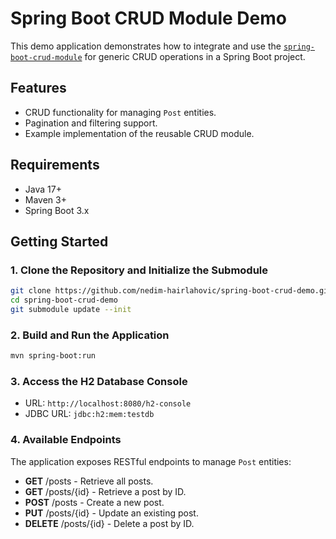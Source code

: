 # Spring Boot CRUD Module Demo

This demo application demonstrates how to integrate and use the [`spring-boot-crud-module`](https://github.com/nedim-hairlahovic/spring-boot-crud-module) for generic CRUD operations in a Spring Boot project.

## Features

- CRUD functionality for managing `Post` entities.
- Pagination and filtering support.
- Example implementation of the reusable CRUD module.

## Requirements

- Java 17+
- Maven 3+
- Spring Boot 3.x

## Getting Started

### 1. Clone the Repository and Initialize the Submodule

```bash
git clone https://github.com/nedim-hairlahovic/spring-boot-crud-demo.git
cd spring-boot-crud-demo
git submodule update --init
```

### 2. Build and Run the Application
```bash
mvn spring-boot:run
```

### 3. Access the H2 Database Console
- URL: `http://localhost:8080/h2-console`
- JDBC URL: `jdbc:h2:mem:testdb`


### 4. Available Endpoints
The application exposes RESTful endpoints to manage `Post` entities:

- **GET** /posts - Retrieve all posts.
- **GET** /posts/{id} - Retrieve a post by ID.
- **POST** /posts - Create a new post.
- **PUT** /posts/{id} - Update an existing post.
- **DELETE** /posts/{id} - Delete a post by ID.
